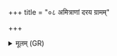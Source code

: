 +++
title = "०८ अमित्राणां दरय ग्रामम्"

+++
<details><summary>मूलम् (GR)</summary>

अमित्राणां दरय ग्रामम् इन्द्र  
यो नः शत्रुर् अभ्येति जिघांसन् ।  
यथैषाम् इन्द्रनुत्तानाम्  
अग्निना वेशो अनु वर्तयानि मे ॥ +++(Bhatt. (⟨ viśo?))+++
</details>